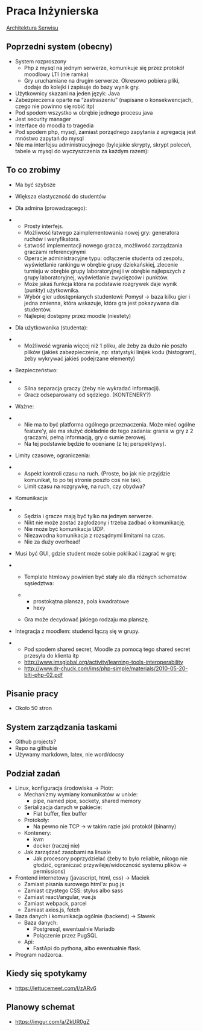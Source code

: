 Praca Inżynierska
=================

[Architektura Serwisu](service-diagram.png)


## Poprzedni system (obecny)

- System rozproszony
  - Php z mysql na jednym serwerze, komunikuje się przez protokół moodlowy LTI (nie ramka)
  - Gry uruchamiane na drugim serwerze. Okresowo pobiera pliki, dodaje do kolejki i zapisuje do bazy wynik gry.
- Użytkownicy skazani na jeden język: Java
- Zabezpieczenia oparte na “zastraszeniu” (napisane o konsekwencjach, czego nie powinno się robić itp)
- Pod spodem wszystko w obrębie jednego procesu java
- Jest security manager
- Interface do moodla to tragedia
- Pod spodem php, mysql, zamiast porządnego zapytania z agregacją jest mnóstwo zapytań do mysql
- Nie ma interfejsu administracyjnego (bylejakie skrypty, skrypt poleceń, tabele w mysql do wyczyszczenia za każdym razem):



## To co zrobimy

- Ma być szybsze

- Większa elastyczność do studentów

- Dla admina (prowadzącego): 

- - Prosty interfejs.
  - Możliwość łatwego zaimplementowania nowej gry: generatora ruchów i weryfikatora. 
  - Łatwość implementacji nowego gracza, możliwość zarządzania graczami referencyjnymi
  - Operacje administracyjne typu: odłączenie studenta od zespołu, wyświetlanie rankingu w obrębie grupy dziekańskiej, zlecenie turnieju w obrębie grupy laboratoryjnej i w obrębie najlepszych z grupy laboratoryjnej, wyświetlanie zwycięzców i punktów.
  - Może jakaś funkcja która na podstawie rozgrywek daje wynik (punkty) użytkownika.
  - Wybór gier udostępnianych studentowi: Pomysł -> baza kilku gier i jedna zmienna, która wskazuje, która gra jest pokazywana dla studentów.
  - Najlepiej dostępny przez moodle (niestety)

- Dla użytkowanika (studenta):

- - Możliwość wgrania więcej niż 1 pliku, ale żeby za dużo nie poszło plików (jakieś zabezpieczenie, np: statystyki linijek kodu (histogram), żeby wykrywać jakieś podejrzane elementy)

- Bezpieczeństwo: 

- - Silna separacja graczy (żeby nie wykradać informacji). 
  - Gracz odseparowany od sędziego. (KONTENERY?)

- Ważne:

- - Nie ma to być platforma ogólnego przeznaczenia. Może mieć ogólne feature’y, ale ma służyć dokładnie do tego zadania: grania w gry z 2 graczami, pełną informacją, gry o sumie zerowej. 
  - Na tej podstawie będzie to oceniane (z tej perspektywy).

- Limity czasowe, ograniczenia:

- - Aspekt kontroli czasu na ruch. (Proste, bo jak nie przyjdzie komunikat, to po tej stronie poszło coś nie tak). 
  - Limit czasu na rozgrywkę, na ruch, czy obydwa?

- Komunikacja:

- - Sędzia i gracze mają być tylko na jednym serwerze. 
  - Nikt nie może zostać zagłodzony i trzeba zadbać o komunikację. 
  - Nie może być komunikacja UDP. 
  - Niezawodna komunikacja z rozsądnymi limitami na czas. 
  - Nie za duży overhead!

- Musi być GUI, gdzie student może sobie poklikać i zagrać w grę:

- - Template htmlowy powinien być stały ale dla różnych schematów sąsiedztwa:

  - - prostokątna plansza, pola kwadratowe
    - hexy

  - Gra może decydować jakiego rodzaju ma planszę.

- Integracja z moodlem: studenci łączą się w grupy.

- - Pod spodem shared secret, Moodle za pomocą tego shared secret przesyła do klienta itp
  - http://www.imsglobal.org/activity/learning-tools-interoperability
  - http://www.dr-chuck.com/ims/php-simple/materials/2010-05-20-blti-php-02.pdf



## Pisanie pracy

- Około 50 stron



## System zarządzania taskami

- Github projects?
- Repo na githubie
- Używamy markdown, latex, nie word/docsy



## Podział zadań

- Linux, konfiguracja środowiska -> Piotr:
  - Mechanizmy wymiany komunikatów w unixie:
    - pipe, named pipe, sockety, shared memory
  - Serializacja danych w pakiecie:
    - Flat buffer, flex buffer
  - Protokoły:
    - Na pewno nie TCP -> w takim razie jaki protokół (binarny)
  - Kontenery:
    - kvm
    - docker (raczej nie)
  - Jak zarządzać zasobami na linuxie
    - Jak procesory poprzydzielać (żeby to było reliable, nikogo nie głodzić, ograniczać przywileje/widoczność systemu plików -> permissions)
- Frontend internetowy (javascript, html, css) -> Maciek
  - Zamiast pisania surowego html'a: pug.js
  - Zamiast czystego CSS: stylus albo sass
  - Zamiast react/angular, vue.js
  - Zamiast webpack, parcel
  - Zamiast axios.js, fetch
- Baza danych i komunikacja ogólnie (backend) -> Sławek
  - Baza danych:
    - Postgresql, ewentualnie Mariadb
	- Polączenie przez PugSQL
  - Api:
    - FastApi do pythona, albo ewentualnie flask.
- Program nadzorca.



## Kiedy się spotykamy

- https://lettucemeet.com/l/zARv6



## Planowy schemat

- https://imgur.com/a/ZkUR0gZ
